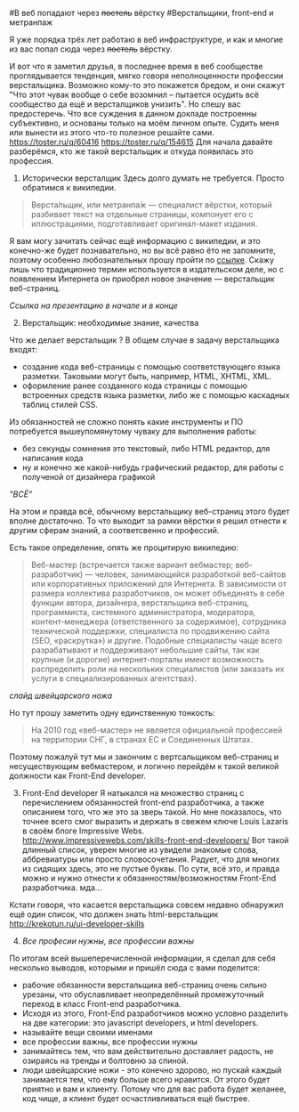#В веб попадают через <s>постель</s> вёрстку
#Верстальщики, front-end и метранпаж

Я уже порядка трёх лет работаю в веб инфраструктуре, и как и многие из вас попал сюда через <s>постель</s> вёрстку.

И вот что я заметил друзья, в последнее время в веб сообществе проглядывается тенденция, мягко говоря неполноценности профессии верстальщика. Возможно кому-то это покажется бредом, и они скажут "Что этот чувак вообще о себе возомнил – пытается осудить всё сообщество да ещё и версталщиков унизить". Но спешу вас предостеречь. Что все суждения в данном докладе построенны субъективно, и основаны только на моём личном опыте. Судить меня или вынести из этого что-то полезное решайте сами.
https://toster.ru/q/60416
https://toster.ru/q/154615
Для начала давайте разберёмся, кто же такой верстальщик и откуда появилась это профессия. 

1. Исторически версталщик
Здесь долго думать не требуется. Просто обратимся к википедии. 

> Верста́льщик, или метранпа́ж — специалист вёрстки, который разбивает текст на отдельные страницы, компонует его с иллюстрациями, подготавливает оригинал-макет издания.

Я вам могу зачитать сейчас ещё информацию с википедии, и это конечно-же будет познавательно, но вы всё равно ёто не запомните, поэтому особенно любознательных прошу пройти по [ссылке](https://ru.wikipedia.org/wiki/%D0%92%D0%B5%D1%80%D1%81%D1%82%D0%B0%D0%BB%D1%8C%D1%89%D0%B8%D0%BA).
Скажу лишь что традиционно термин используется в издательском деле, но с появлением Интернета он приобрел новое значение — верстальщик веб-страниц.

*Ссылка на презентацию в начале и в конце*

2. Верстальщик: необходимые знание, качества

Что же делает верстальщик ? В общем случае в задачу верстальщика входят:

* создание кода веб-страницы с помощью соответствующего языка разметки. Таковыми могут быть, например, HTML, XHTML, XML.
* оформление ранее созданного кода страницы с помощью встроенных средств языка разметки, либо же с помощью каскадных таблиц стилей CSS.

Из обязанностей не сложно понять какие инструменты и ПО потребуется вышеупомянутому чуваку для выполнения работы:

* без секунды сомнения это текстовый, либо HTML редактор, для написания кода
* ну и конечно же какой-нибудь графический редактор, для работы с полученой от дизайнера графикой

*"ВСЁ"*

На этом и правда всё, обычному верстальщику веб-страниц этого будет вполне достаточно. То что выходит за рамки вёрстки я решил отнести к другим сферам знаний, а соответсвенно и профессий.

Есть такое определение, опять же процитирую википедию:

> Веб-мастер (встречается также вариант вебмастер; веб-разработчик) — человек, занимающийся разработкой веб-сайтов или корпоративных приложений для Интернета. В зависимости от размера коллектива разработчиков, он может объединять в себе функции автора, дизайнера, верстальщика веб-страниц, программиста, системного администратора, модератора, контент-менеджера (ответственного за содержимое), сотрудника технической поддержки, специалиста по продвижению сайта (SEO, «раскрутка») и другие. Подобные специалисты чаще всего разрабатывают и поддерживают небольшие сайты, так как крупные (и дорогие) интернет-порталы имеют возможность распределить роли на нескольких специалистов (или заказать их услуги в специализированных агентствах).

*слайд швейцарского ножа*

Но тут прошу заметить одну единственную тонкость:

> На 2010 год «веб-мастер» не является официальной профессией на территории СНГ, в странах ЕС и Соединенных Штатах.

Поэтому пожалуй тут мы и закончим с вертсальщиком веб-страниц и несуществующим вебмастером, и логично перейдём к такой великой должности как Front-End developer.

3. Front-End developer
Я натыкался на множество страниц с перечислением обязанностей front-end разработчика, а также описанием того, что же это за зверь такой. Но мне показалось, что точнее всего смог выразить и держать в свежем ключе Louis Lazaris в своём блоге Impressive Webs.
http://www.impressivewebs.com/skills-front-end-developers/
Вот такой длинный список, уверен многие из увидели знакомые слова, аббревиатуры или просто словосочетания. Радует, что для многих из сидящих здесь, это не пустые буквы. По сути, всё это, и правда можно и нужно отнести к обязанностям/возможностям Front-End разработчика. мда...

Кстати говоря, что касается верстальщика совсем недавно обнаружил ещё один список, что должен знать html-верстальщик
http://krekotun.ru/ui-developer-skills

4. *Все професии нужны, все профессии важны*

По итогам всей вышеперечисленной информации, я сделал для себя несколько выводов, которыми и пришёл сюда с вами поделится:

* рабочие обязанности верстальщика веб-страниц очень сильно урезаны, что обуславливает неопределённый промежуточный переход в класс Front-end разработчика. 
* Исходя из этого, Front-End разработчиков можно условно разделить на две категории: это javascript developers, и html developers. 
* называйте вещи своими именами
* все профессии важны, все профессии нужны
* занимайтесь тем, что вам действительно доставляет радость, не озираясь на тренды и болтовню за спиной.
* люди швейцарские ножи - это конечно здорово, но пускай каждый занимается тем, что ему больше всего нравится. От этого будет приятно и вам и клиенту. Потому что для вас работа будет желанее, код чище, а клиент будет осчастливливаться ещё быстрее.


